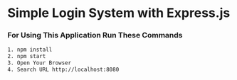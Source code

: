 # Simple Login System with Express.js

### For Using This Application Run These Commands

```bash
1. npm install
2. npm start
3. Open Your Browser
4. Search URL http://localhost:8080
```
